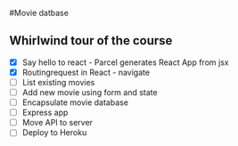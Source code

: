 #Movie datbase

## Whirlwind tour of the course

* [x] Say hello to react - Parcel generates React App from jsx
* [x] Routingrequest in React - navigate
* [ ] List existing movies
* [ ] Add new movie using form and state
* [ ] Encapsulate movie database
* [ ] Express app
* [ ] Move API to server
* [ ] Deploy to Heroku